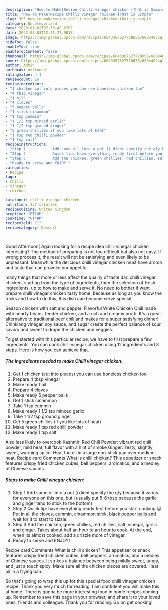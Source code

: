 ```yaml
---
description: "How to Make|Recipe Chilli vinegar chicken {That is Simple"
title: "How to Make|Recipe Chilli vinegar chicken {That is Simple"
slug: 395-how-to-makerecipe-chilli-vinegar-chicken-that-is-simple
category: Uncategorized
date: 2023-01-02T07:36:42.670Z
date: 2023-08-03T12:31:27.981Z
image: https://img-global.cpcdn.com/recipes/6643367627718656/680x482cq70/chilli-vinegar-chicken-recipe-main-photo.jpg
hideToc: false
enableToc: true
enableTocContent: false
thumbnail: https://img-global.cpcdn.com/recipes/6643367627718656/680x482cq70/chilli-vinegar-chicken-recipe-main-photo.jpg
cover: https://img-global.cpcdn.com/recipes/6643367627718656/680x482cq70/chilli-vinegar-chicken-recipe-main-photo.jpg
author: Admin
authorAv: notfound
ratingvalue: 4.1
reviewcount: 16
recipeingredient:
- "1 chicken cut into pieces you can use boneless chicken too"
- "4 tbsp vinegar"
- "1 oil"
- "4 cloves"
- "5 pepper balls"
- "1 stick cinammon"
- "1 tsp cummin"
- "1 1/2 tsp minced garlic"
- "1 1/2 tsp ground ginger"
- "5 green chillies if you like lots of heat"
- "1 tsp red chilli powder"
- "1 tsp salt"
recipeinstructions:
- "Step 1            Add some oil into a pot (i didnt specify the qty because it varies for everyone on this one, but i usually put 5-6 tbsp because the garlic and ginger tend to stick to the bottom)"
- "Step 2            Quick tip: have everything ready first before you start cooking 😉  Put in all the cloves, cummin, cinammon stick, black pepper balls and wait for it to start to sizzle."
- "Step 3            Add the chicken, green chillies, red chillies, salt, vinegar, garlic and ginger. Takes about half an hour to an hour to cook. At the end, when its almost cooked, add a drizzle more of vinegar."
- "Ready to serve and ENJOY!"
categories:
- Recipe
tags:
- chilli
- vinegar
- chicken

katakunci: chilli vinegar chicken 
nutrition: 137 calories
recipecuisine: United Kingdom
preptime: "PT10M"
cooktime: "PT49M"
recipeyield: "1"
recipecategory: Dessert

---
```



Good Afternoon| Again looking for a recipe idea chilli vinegar chicken interesting? The method of preparing is not too difficult but also not easy. If wrong process it, the result will not be satisfying and even likely to be unpleasant. Meanwhile the delicious chilli vinegar chicken must have aroma and taste that can provoke our appetite.






many things that more or less affect the quality of taste dari chilli vinegar chicken, starting from the type of ingredients, then the selection of fresh ingredients, up to how to make and serve it. No need to bother if want prepare chilli vinegar chicken tasty home, because as long as you know the tricks and how to do this, this dish can become serve  special.


Season chicken with salt and pepper. Flavorful White Chicken Chili made with hearty beans, tender chicken, and a rich and creamy broth. It&#39;s a great alternative to traditional beef chili and makes for a super satisfying dinner! Chinkiang vinegar, soy sauce, and sugar create the perfect balance of sour, savory and sweet to drape the chicken and veggies.


To get started with this particular recipe, we have to first prepare a few ingredients. You can cook chilli vinegar chicken using 12 ingredients and 3 steps. Here is how you can achieve that.

<!--inarticleads1-->

##### The ingredients needed to make Chilli vinegar chicken:

1. Get 1 chicken (cut into pieces) you can use boneless chicken too
1. Prepare 4 tbsp vinegar
1. Make ready 1 oil
1. Prepare 4 cloves
1. Make ready 5 pepper balls
1. Get 1 stick cinammon
1. Take 1 tsp cummin
1. Make ready 1 1/2 tsp minced garlic
1. Take 1 1/2 tsp ground ginger
1. Get 5 green chillies (if you like lots of heat)
1. Make ready 1 tsp red chilli powder
1. Make ready 1 tsp salt


Also less likely to overcook Kashmiri Red Chili Powder: vibrant red chili powder, mild heat, full flavor with a hint of smoke Ginger: zesty, slightly sweet, warming spice. Heat the oil in a large non-stick pan over medium heat. Recipe card Comments What is chilli chicken? This appetizer or snack features crispy fried chicken cubes, bell peppers, aromatics, and a medley of Chinese sauces. 

<!--inarticleads2-->

##### Steps to make Chilli vinegar chicken:

1. Step 1            Add some oil into a pot (i didnt specify the qty because it varies for everyone on this one, but i usually put 5-6 tbsp because the garlic and ginger tend to stick to the bottom)
1. Step 2            Quick tip: have everything ready first before you start cooking 😉  Put in all the cloves, cummin, cinammon stick, black pepper balls and wait for it to start to sizzle.
1. Step 3            Add the chicken, green chillies, red chillies, salt, vinegar, garlic and ginger. Takes about half an hour to an hour to cook. At the end, when its almost cooked, add a drizzle more of vinegar.
1. Ready to serve and ENJOY!

Recipe card Comments What is chilli chicken? This appetizer or snack features crispy fried chicken cubes, bell peppers, aromatics, and a medley of Chinese sauces. It strikes a balance between being mildly sweet, tangy, and just a touch spicy. Make sure all the chicken pieces are covered. Heat oil in a frying pan. 

So that's going to wrap this up for this special food chilli vinegar chicken recipe. Thank you very much for reading. I am confident you will make this at home. There is gonna be more interesting food in home recipes coming up. Remember to save this page in your browser, and share it to your loved ones, friends and colleague. Thank you for reading. Go on get cooking!

